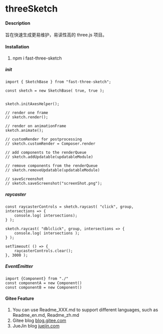 # threeSketch

#### Description
旨在快速生成更易维护，易读性高的 three.js 项目。


#### Installation

1.  npm i fast-three-sketch

##### init

```
import { SketchBase } from "fast-three-sketch";

const sketch = new SketchBase( true, true );


sketch.initAxesHelper();

// render one frame
// sketch.render();

// render on animationFrame
sketch.animate();

// customRender for postprocessing
// sketch.customRender = Composer.render

// add components to the renderQueue 
// sketch.addUpdatable(updatableModule)

// remove components from the renderQueue
// sketch.removeUpdatable(updatableModule)

// saveScreenshot
// sketch.saveScreenshot("screenShot.png");

```

##### raycaster 
```
const raycasterControls = sketch.raycast( "click", group, intersections => {
    console.log( intersections);
} );

sketch.raycast( "dblclick", group, intersections => {
    console.log( intersections );
} );

setTimeout( () => {
    raycasterControls.clear();
}, 3000 );
```

##### EventEmitter
```
import {Component} from "./"
const componentA = new Component()
const componentB = new Component()
```


#### Gitee Feature

1.  You can use Readme\_XXX.md to support different languages, such as Readme\_en.md, Readme\_zh.md
2.  Gitee blog [blog.gitee.com](https://gitee.com/yjsdszz/three-sketch)
3.  JueJin blog [juejin.com](https://juejin.cn/user/1834441468557735)
